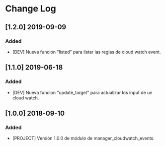 <!--
IMPACTO
### Added
### Changed
### Deprecated
### Removed
### Fixed
### Security

Versionamiento
A.B.C

A: Cambio sustancial en la estructura o en la manera de operar la aplicación.
B: Nuevas carácteristicas, nuevas funcionalidades y conjunto de grandes correcciones.
C: Correcciones de bugs de la serie B.
-->

# Change Log

## [1.2.0] 2019-09-09

### Added
- [DEV] Nueva funcion "listed" para listar las reglas de cloud watch event.

## [1.1.0] 2019-06-18

### Added
- [DEV] Nueva funcion "update_target" para actualizar los input de un cloud watch.

## [1.0.0] 2018-09-10

### Added
- [PROJECT] Versión 1.0.0 de módulo de manager_cloudwatch_events.
